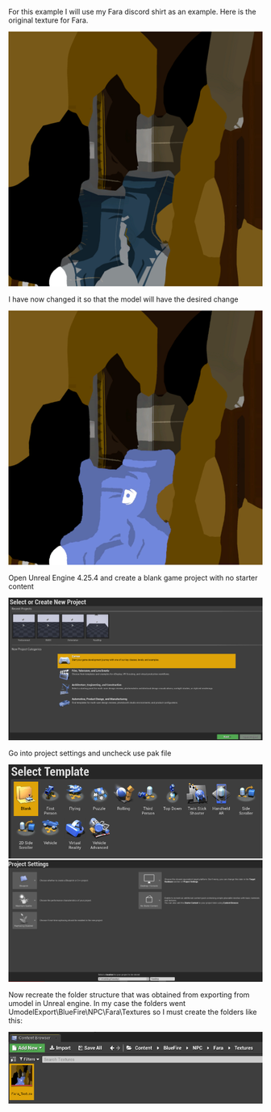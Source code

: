 For this example I will use my Fara discord shirt as an example. Here is the original texture for Fara.

![](Images/Fara_Texture.PNG)

I have now changed it so that the model will have the desired change

![](Images/faratex.PNG)

Open Unreal Engine 4.25.4 and create a blank game project with no starter content

![](Images/UE.PNG)

Go into project settings and uncheck use pak file

![](Images/UE2.PNG) ![](Images/UE3.PNG)

Now recreate the folder structure that was obtained from exporting from umodel in Unreal engine. In my case the folders went UmodelExport\BlueFire\NPC\Fara\Textures so I must create the folders like this:

![](Images/UE4.PNG)
